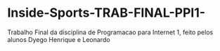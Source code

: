 # Inside-Sports-TRAB-FINAL-PPI1-
Trabalho Final da disciplina de Programacao para Internet 1, feito pelos alunos Dyego Henrique e Leonardo
